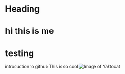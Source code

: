 # Heading
# hi this is me
# testing 
introduction to github
This is so cool
![Image of Yaktocat](https://octodex.github.com/images/yaktocat.png)
